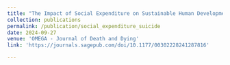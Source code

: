 ```yaml
---
title: "The Impact of Social Expenditure on Sustainable Human Development: Empirical Evidence on the Suicide Deaths in a Developing Country"
collection: publications
permalink: /publication/social_expenditure_suicide
date: 2024-09-27
venue: 'OMEGA - Journal of Death and Dying'
link: 'https://journals.sagepub.com/doi/10.1177/00302228241287816'

---
```


